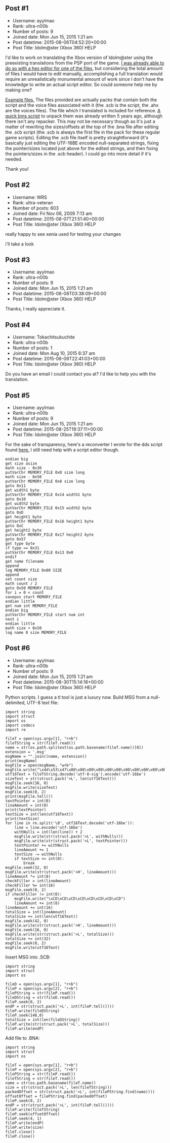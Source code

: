 ## Post #1
- Username: ayylmao
- Rank: ultra-n00b
- Number of posts: 9
- Joined date: Mon Jun 15, 2015 1:21 am
- Post datetime: 2015-08-06T04:52:20+00:00
- Post Title: Idolm@ster (Xbox 360) HELP

I'd like to work on translating the Xbox version of Idolm@ster using the preexisting translations from the PSP port of the game.  [I was already able to do so with a hex editor for one of the files,](https://www.youtube.com/watch?v=lOIvY1JU82s) but considering the total amount of files I would have to edit manually, accomplishing a full translation would require an unrealistically monumental amount of work since I don't have the knowledge to write an actual script editor.  So could someone help me by making one?

[Example files.](http://mfi.re/?=elnblvd2ksr4ksf)
The files provided are actually packs that contain both the script and the voice files associated with it (the .scb is the script, the .ahx are the voices files).  The file which I translated is included for reference.  [A quick bms script](http://forum.xentax.com/viewtopic.php?f=10&t=4812) to unpack them was already written 5 years ago, although there isn't any repacker.  This may not be necessary though as it's just a matter of rewriting the sizes/offsets at the top of the .bna file after editing the .scb script (the .scb is always the first file in the pack for these regular game scripts).  Editing the .scb file itself is pretty straightforward (it's basically just editing the UTF-16BE encoded null-separated strings, fixing the pointer/sizes located just above for the edited strings, and then fixing the pointers/sizes in the .scb header).  I could go into more detail if it's needed.

Thank you!
## Post #2
- Username: WRS
- Rank: ultra-veteran
- Number of posts: 603
- Joined date: Fri Nov 06, 2009 7:13 am
- Post datetime: 2015-08-07T21:51:40+00:00
- Post Title: Idolm@ster (Xbox 360) HELP

really happy to see xenia used for testing your changes   

i'll take a look
## Post #3
- Username: ayylmao
- Rank: ultra-n00b
- Number of posts: 9
- Joined date: Mon Jun 15, 2015 1:21 am
- Post datetime: 2015-08-08T03:38:09+00:00
- Post Title: Idolm@ster (Xbox 360) HELP

Thanks, I really appreciate it.
## Post #4
- Username: Tokachitsukuchite
- Rank: ultra-n00b
- Number of posts: 1
- Joined date: Mon Aug 10, 2015 6:37 am
- Post datetime: 2015-08-09T22:41:03+00:00
- Post Title: Idolm@ster (Xbox 360) HELP

Do you have an email I could contact you at? I'd like to help you with the translation.
## Post #5
- Username: ayylmao
- Rank: ultra-n00b
- Number of posts: 9
- Joined date: Mon Jun 15, 2015 1:21 am
- Post datetime: 2015-08-25T19:37:11+00:00
- Post Title: Idolm@ster (Xbox 360) HELP

For the sake of transparency, here's a reconverter I wrote for the dds script found [here.](http://forum.xentax.com/viewtopic.php?f=16&t=4814) I still need help with a script editor though.

```
endian big
get size asize
math size - 0x30
putVarChr MEMORY_FILE 0x0 size long
math size - 0x50
putVarChr MEMORY_FILE 0x8 size long
goto 0x11
get width1 byte
putVarChr MEMORY_FILE 0x14 width1 byte
goto 0x10
get width2 byte
putVarChr MEMORY_FILE 0x15 width2 byte
goto 0xD
get height1 byte
putVarChr MEMORY_FILE 0x16 height1 byte
goto 0xC
get height2 byte
putVarChr MEMORY_FILE 0x17 height2 byte
goto 0x57
get type byte
if type == 0x31
putVarChr MEMORY_FILE 0x13 0x0
endif
get name filename
append
log MEMORY_FILE 0x80 SIZE
append
set count size
math count / 2
goto 0x50 MEMORY_FILE
for i = 0 < count
savepos start MEMORY_FILE
endian little
get num int MEMORY_FILE
endian big
putVarChr MEMORY_FILE start num int
next i
endian little
math size + 0x50
log name 0 size MEMORY_FILE
```
## Post #6
- Username: ayylmao
- Rank: ultra-n00b
- Number of posts: 9
- Joined date: Mon Jun 15, 2015 1:21 am
- Post datetime: 2015-08-30T15:14:16+00:00
- Post Title: Idolm@ster (Xbox 360) HELP

Python scripts. I guess a tl tool is just a luxury now.
Build MSG from a null-delimited, UTF-8 text file:

```
import string
import struct
import os
import codecs
import re

fileT = open(sys.argv[1], "r+b")
fileTString = str(fileT.read())
name = str(os.path.splitext(os.path.basename(fileT.name))[0])
extension = '.msg'
msgName = "".join((name, extension))
print(msgName)
msgFile = open(msgName, "w+b")
msgFile.write("\x4d\x53\x47\x00\x00\x00\x00\x00\x00\x00\x00\x00\x00\x00\x00\x45\x00\x00\x00\x00\x00\x00\x00\x00\x00\x00\x00\x00\x00\x00\x00\x00\x00\x3A\x00\x00\x00\x00\x0A\xEC\x00\x10\x01\xE0\x00\x00\x00\x00")
utf16Text = fileTString.decode('utf-8-sig').encode('utf-16be')
sizeText = str(struct.pack('>L', len(utf16Text)))
msgFile.seek(36, 0)
msgFile.write(sizeText)
msgFile.seek(0, 2)
print(msgFile.tell())
textPointer = int(0)
lineAmount = int(0)
print(textPointer)
textSize = int(len(utf16Text))
print(textSize)
for line in re.split('\0', utf16Text.decode('utf-16be')):
	line = line.encode('utf-16be')
	withNulls = int(len(line)) + 2
	msgFile.write(str(struct.pack('>L', withNulls)))
	msgFile.write(str(struct.pack('>L', textPointer)))
	textPointer += withNulls
	lineAmount += 1
	textSize -= withNulls
	if textSize <= int(0):
		break
msgFile.seek(32, 0)
msgFile.write(str(struct.pack('>H', lineAmount)))
lineAmount *= int(8)
checkFiller = int(lineAmount)
checkFiller %= int(16)
msgFile.seek(0, 2)
if checkFiller != int(0):
	msgFile.write("\xCD\xCD\xCD\xCD\xCD\xCD\xCD\xCD")
	lineAmount += int(8)
lineAmount += int(16)
totalSize = int(lineAmount)
totalSize += int(len(utf16Text))
msgFile.seek(42, 0)
msgFile.write(str(struct.pack('>H', lineAmount)))
msgFile.seek(16, 0)
msgFile.write(str(struct.pack('>L', totalSize)))
totalSize += int(32)
msgFile.seek(0, 2)
msgFile.write(utf16Text)
```


Insert MSG into .SCB:

```
import string
import struct
import os

fileD = open(sys.argv[1], "r+b")
fileP = open(sys.argv[2], "r+b")
filePString = str(fileP.read())
fileDString = str(fileD.read())
fileP.seek(0, 2)
endP = str(struct.pack('>L', int(fileP.tell())))
fileP.write(fileDString)
fileP.seek(148,0)
totalSize = int(len(fileDString))
fileP.write(str(struct.pack('>L', totalSize)))
fileP.write(endP)
```


Add file to .BNA:

```
import string
import struct
import os

fileT = open(sys.argv[1], "r+b")
fileP = open(sys.argv[2], "r+b")
filePString = str(fileP.read())
fileTString = str(fileT.read())
name = str(os.path.basename(fileT.name))
size = str(struct.pack('>L', len(fileTString)))
packedOffset = str(struct.pack('>L', int(filePString.find(name))))
offsetOffset = filePString.find(packedOffset)
fileP.seek(0, 2)
endP = str(struct.pack('>L', int(fileP.tell())))
fileP.write(fileTString)
fileP.seek(offsetOffset)
fileP.seek(4, 1)
fileP.write(endP)
fileP.write(size)
fileT.close()
fileP.close()
```
